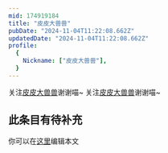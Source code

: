 ```yaml
---
mid: 174919184
title: "皮皮大兽兽"
pubDate: "2024-11-04T11:22:08.662Z"
updatedDate: "2024-11-04T11:22:08.662Z"
profile:
  {
    Nickname: ["皮皮大兽兽"],
  }
---
```


关注[皮皮大兽兽](https://space.bilibili.com/174919184)谢谢喵~ 关注[皮皮大兽兽](https://space.bilibili.com/174919184)谢谢喵~

## 此条目有待补充
你可以在[这里](https://github.com/Yuhanawa/VTuber.ICU-Content/edit/master/v/皮皮大兽兽/index.md)编辑本文
